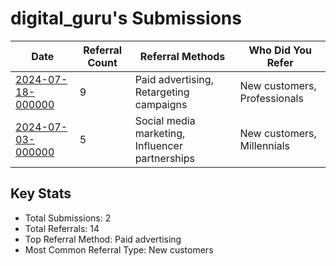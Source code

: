 # digital_guru's Submissions

| Date | Referral Count | Referral Methods | Who Did You Refer |
|------|----------------|------------------|--------------------|
| [2024-07-18-000000](2024-07-18_submission.md) | 9 | Paid advertising, Retargeting campaigns | New customers, Professionals |
| [2024-07-03-000000](2024-07-03_submission.md) | 5 | Social media marketing, Influencer partnerships | New customers, Millennials |

## Key Stats
- Total Submissions: 2
- Total Referrals: 14
- Top Referral Method: Paid advertising
- Most Common Referral Type: New customers
